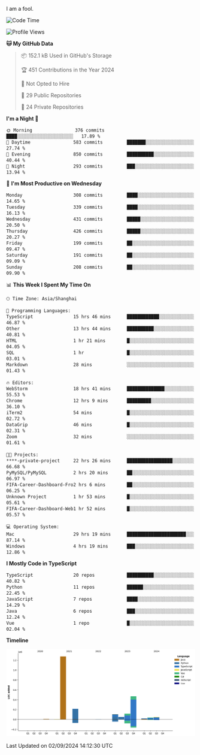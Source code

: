 I am a fool.

<!--START_SECTION:waka-->
![Code Time](http://img.shields.io/badge/Code%20Time-1%2C758%20hrs%2018%20mins-blue)

![Profile Views](http://img.shields.io/badge/Profile%20Views-0-blue)

**🐱 My GitHub Data** 

> 📦 152.1 kB Used in GitHub's Storage 
 > 
> 🏆 451 Contributions in the Year 2024
 > 
> 🚫 Not Opted to Hire
 > 
> 📜 29 Public Repositories 
 > 
> 🔑 24 Private Repositories 
 > 
**I'm a Night 🦉** 

```text
🌞 Morning                376 commits         ████░░░░░░░░░░░░░░░░░░░░░   17.89 % 
🌆 Daytime                583 commits         ███████░░░░░░░░░░░░░░░░░░   27.74 % 
🌃 Evening                850 commits         ██████████░░░░░░░░░░░░░░░   40.44 % 
🌙 Night                  293 commits         ███░░░░░░░░░░░░░░░░░░░░░░   13.94 % 
```
📅 **I'm Most Productive on Wednesday** 

```text
Monday                   308 commits         ████░░░░░░░░░░░░░░░░░░░░░   14.65 % 
Tuesday                  339 commits         ████░░░░░░░░░░░░░░░░░░░░░   16.13 % 
Wednesday                431 commits         █████░░░░░░░░░░░░░░░░░░░░   20.50 % 
Thursday                 426 commits         █████░░░░░░░░░░░░░░░░░░░░   20.27 % 
Friday                   199 commits         ██░░░░░░░░░░░░░░░░░░░░░░░   09.47 % 
Saturday                 191 commits         ██░░░░░░░░░░░░░░░░░░░░░░░   09.09 % 
Sunday                   208 commits         ██░░░░░░░░░░░░░░░░░░░░░░░   09.90 % 
```


📊 **This Week I Spent My Time On** 

```text
🕑︎ Time Zone: Asia/Shanghai

💬 Programming Languages: 
TypeScript               15 hrs 46 mins      ████████████░░░░░░░░░░░░░   46.87 % 
Other                    13 hrs 44 mins      ██████████░░░░░░░░░░░░░░░   40.81 % 
HTML                     1 hr 21 mins        █░░░░░░░░░░░░░░░░░░░░░░░░   04.05 % 
SQL                      1 hr                █░░░░░░░░░░░░░░░░░░░░░░░░   03.01 % 
Markdown                 28 mins             ░░░░░░░░░░░░░░░░░░░░░░░░░   01.43 % 

🔥 Editors: 
WebStorm                 18 hrs 41 mins      ██████████████░░░░░░░░░░░   55.53 % 
Chrome                   12 hrs 9 mins       █████████░░░░░░░░░░░░░░░░   36.10 % 
iTerm2                   54 mins             █░░░░░░░░░░░░░░░░░░░░░░░░   02.72 % 
DataGrip                 46 mins             █░░░░░░░░░░░░░░░░░░░░░░░░   02.31 % 
Zoom                     32 mins             ░░░░░░░░░░░░░░░░░░░░░░░░░   01.61 % 

🐱‍💻 Projects: 
****-private-project     22 hrs 26 mins      █████████████████░░░░░░░░   66.68 % 
PyMySQL/PyMySQL          2 hrs 20 mins       ██░░░░░░░░░░░░░░░░░░░░░░░   06.97 % 
FIFA-Career-Dashboard-Fro2 hrs 6 mins        ██░░░░░░░░░░░░░░░░░░░░░░░   06.25 % 
Unknown Project          1 hr 53 mins        █░░░░░░░░░░░░░░░░░░░░░░░░   05.61 % 
FIFA-Career-Dashboard-Web1 hr 52 mins        █░░░░░░░░░░░░░░░░░░░░░░░░   05.57 % 

💻 Operating System: 
Mac                      29 hrs 19 mins      ██████████████████████░░░   87.14 % 
Windows                  4 hrs 19 mins       ███░░░░░░░░░░░░░░░░░░░░░░   12.86 % 
```

**I Mostly Code in TypeScript** 

```text
TypeScript               20 repos            ██████████░░░░░░░░░░░░░░░   40.82 % 
Python                   11 repos            ██████░░░░░░░░░░░░░░░░░░░   22.45 % 
JavaScript               7 repos             ████░░░░░░░░░░░░░░░░░░░░░   14.29 % 
Java                     6 repos             ███░░░░░░░░░░░░░░░░░░░░░░   12.24 % 
Vue                      1 repo              █░░░░░░░░░░░░░░░░░░░░░░░░   02.04 % 
```



**Timeline**

![Lines of Code chart](https://raw.githubusercontent.com/VeejaLiu/VeejaLiu/master/assets/bar_graph.png)


 Last Updated on 02/09/2024 14:12:30 UTC
<!--END_SECTION:waka-->
